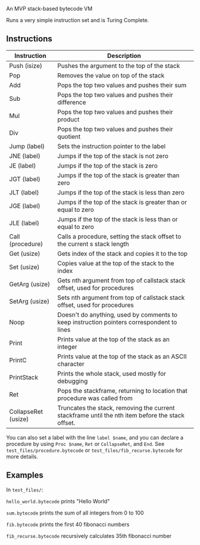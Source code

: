 An MVP stack-based bytecode VM

Runs a very simple instruction set and is Turing Complete.

## Instructions

| Instruction         | Description                                                                                      |
|---------------------|--------------------------------------------------------------------------------------------------|
| Push (isize)        | Pushes the argument to the top of the stack                                                      |
| Pop                 | Removes the value on top of the stack                                                            |
| Add                 | Pops the top two values and pushes their sum                                                     |
| Sub                 | Pops the top two values and pushes their difference                                              |
| Mul                 | Pops the top two values and pushes their product                                                 |
| Div                 | Pops the top two values and pushes their quotient                                                |
| Jump (label)        | Sets the instruction pointer to the label                                                        |
| JNE  (label)        | Jumps if the top of the stack is not zero                                                        |
| JE   (label)        | Jumps if the top of the stack is zero                                                            |
| JGT  (label)        | Jumps if the top of the stack is greater than zero                                               |
| JLT  (label)        | Jumps if the top of the stack is less than zero                                                  |
| JGE  (label)        | Jumps if the top of the stack is greater than or equal to zero                                   |
| JLE  (label)        | Jumps if the top of the stack is less than or equal to zero                                      |
| Call (procedure)    | Calls a procedure, setting the stack offset to the current s stack length                        |
| Get  (usize)        | Gets index of the stack and copies it to the top                                                 |
| Set  (usize)        | Copies value at the top of the stack to the index                                                |
| GetArg  (usize)     | Gets nth argument from top of callstack stack offset, used  for procedures                       |
| SetArg  (usize)     | Sets nth argument from top of callstack stack offset, used  for procedures                       |
| Noop                | Doesn't do anything, used by comments to keep instruction pointers correspondent to lines        |
| Print               | Prints value at the top of the stack as an integer                                               |
| PrintC              | Prints value at the top of the stack as an ASCII character                                       |
| PrintStack          | Prints the whole stack, used mostly for debugging                                                |
| Ret                 | Pops the stackframe, returning to location that procedure was called from                        |
| CollapseRet (usize) | Truncates the stack, removing the current stackframe until the nth item before the stack offset. |

You can also set a label with the line `label $name`, and you can declare a procedure by using `Proc $name`, `Ret` or `CollapseRet`, and `End`. See `test_files/procedure.bytecode` or `test_files/fib_recurse.bytecode` for more details.

## Examples

In `test_files/`:

`hello_world.bytecode` prints "Hello World"

`sum.bytecode` prints the sum of all integers from 0 to 100

`fib.bytecode` prints the first 40 fibonacci numbers

`fib_recurse.bytecode` recursively calculates 35th fibonacci number
